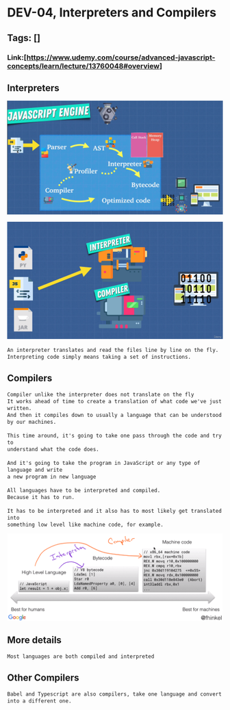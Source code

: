 # DEV-04, Interpreters and Compilers

## Tags: []

### Link:[<https://www.udemy.com/course/advanced-javascript-concepts/learn/lecture/13760048#overview>]

## Interpreters

![](../images/DEV-04/DEV-04-A1.png)

![](../images/DEV-04/DEV-04-A2.png)

    An interpreter translates and read the files line by line on the fly. 
    Interpreting code simply means taking a set of instructions.

## Compilers

    Compiler unlike the interpreter does not translate on the fly
    It works ahead of time to create a translation of what code we've just written.
    And then it compiles down to usually a language that can be understood by our machines.

    This time around, it's going to take one pass through the code and try to 
    understand what the code does.

    And it's going to take the program in JavaScript or any type of language and write
    a new program in new language

    All languages have to be interpreted and compiled.
    Because it has to run.

    It has to be interpreted and it also has to most likely get translated into 
    something low level like machine code, for example.

![](../images/DEV-04/DEV-04-A3.png)

## More details

    Most languages are both compiled and interpreted

## Other Compilers

    Babel and Typescript are also compilers, take one language and convert into a different one.
